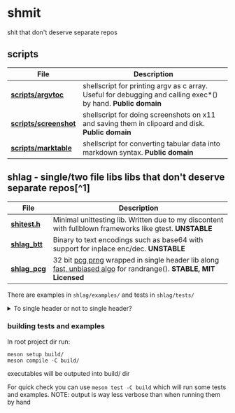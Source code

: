 # shmit
shit that don't deserve separate repos

## scripts
| File           | Description |
|----------------|-------------|
| [**scripts/argvtoc**](scripts/argvtoc) | shellscript for printing argv as c array. Useful for debugging and calling exec\*() by hand. **Public domain**|
| [**scripts/screenshot**](scripts/screenshot) | shellscript for doing screenshots on x11 and saving them in clipoard and disk. **Public domain**|
| [**scripts/marktable**](scripts/marktable) | shellscript for converting tabular data into markdown syntax. **Public domain** |

## shlag - single/two file libs libs that don't deserve separate repos[^1]
| File           | Description |
|----------------|-------------|
|[**shitest.h**](shlag/shitest.h) | Minimal unittesting lib. Written due to my discontent with fullblown frameworks like gtest. **UNSTABLE** |
|[**shlag_btt**](shlag/shlag_btt.h) |  Binary to text encodings such as base64 with support for inplace enc/dec. **UNSTABLE** |
|[**shlag_pcg**](shlag/shlag_pcg.h) | 32 bit [pcg prng](https://www.pcg-random.org/) wrapped in single header lib along [fast, unbiased algo](https://lemire.me/blog/2016/06/30/fast-random-shuffling/) for randrange(). **STABLE, MIT Licensed** |

There are examples in `shlag/examples/` and tests in `shlag/tests/`

<details>
<summary>To single header or not to single header?</summary>

originaly shlag were "single header libs that don't deserve separate repos" (name was derived from that), 
but after writing few libs I came to conslusion, that single header model is just needlessly awkward:
- There is almost no difference for user, whether there is one or two files
- It is harder to write code this way, e.g. you have to namespace private stuff, you have to ensure that C compiles as C++, etc. 
- It is confusing for anyone who doesn't know this model

New shlag libs are probably going to have separate header and implementation files
</details>

### building tests and examples
In root project dir run:
```
meson setup build/
meson compile -C build/
```
executables will be outputed into build/ dir

For quick check you can use `meson test -C build` which will run some tests
and examples. NOTE: output is way less verbose than when running them by hand
